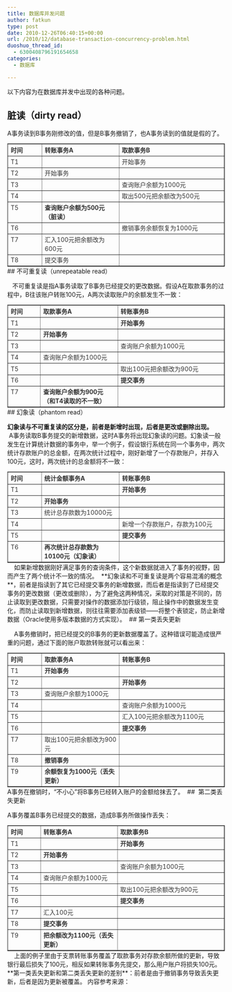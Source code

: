 ```yaml
---
title: 数据库并发问题
author: fatkun
type: post
date: 2010-12-26T06:40:15+00:00
url: /2010/12/database-transaction-concurrency-problem.html
duoshuo_thread_id:
  - 6300408796191654658
categories:
  - 数据库

---
```

以下内容为在数据库并发中出现的各种问题。
## 脏读（dirty read）&nbsp;

A事务读到B事务刚修改的值，但是B事务撤销了，也A事务读到的值就是假的了。
<table border="1" cellpadding="0" cellspacing="0" style="font-size: 12px; margin-top: 0px; margin-right: auto; margin-bottom: 0px; margin-left: auto; clear: both; ">  <tr style="font-size: 12px; ">    <th style="font-size: 12px; " width="79">      <div align="center" style="margin-top: 0px; margin-right: auto; margin-bottom: 0px; margin-left: auto; padding-top: 0px; padding-right: 0px; padding-bottom: 0px; padding-left: 0px; border-top-width: 0px; border-right-width: 0px; border-bottom-width: 0px; border-left-width: 0px; border-style: initial; border-color: initial; color: rgb(51, 51, 51); text-align: left; font-size: 14px; line-height: 21px; ">        时间      </div>    </th>
    <th style="font-size: 12px; " width="204">      <div align="center" style="margin-top: 0px; margin-right: auto; margin-bottom: 0px; margin-left: auto; padding-top: 0px; padding-right: 0px; padding-bottom: 0px; padding-left: 0px; border-top-width: 0px; border-right-width: 0px; border-bottom-width: 0px; border-left-width: 0px; border-style: initial; border-color: initial; color: rgb(51, 51, 51); text-align: left; font-size: 14px; line-height: 21px; ">        转账事务A      </div>    </th>
    <th style="font-size: 12px; " width="285">      <div align="center" style="margin-top: 0px; margin-right: auto; margin-bottom: 0px; margin-left: auto; padding-top: 0px; padding-right: 0px; padding-bottom: 0px; padding-left: 0px; border-top-width: 0px; border-right-width: 0px; border-bottom-width: 0px; border-left-width: 0px; border-style: initial; border-color: initial; color: rgb(51, 51, 51); text-align: left; font-size: 14px; line-height: 21px; ">        取款事务B      </div>    </th>  </tr>
  <tr style="font-size: 12px; ">    <td style="font-size: 12px; " valign="top" width="79">      <div style="margin-top: 0px; margin-right: auto; margin-bottom: 0px; margin-left: auto; padding-top: 0px; padding-right: 0px; padding-bottom: 0px; padding-left: 0px; border-top-width: 0px; border-right-width: 0px; border-bottom-width: 0px; border-left-width: 0px; border-style: initial; border-color: initial; color: rgb(51, 51, 51); text-align: left; font-size: 14px; line-height: 21px; ">        T1      </div>    </td>
    <td style="font-size: 12px; " valign="top" width="204">      <div style="margin-top: 0px; margin-right: auto; margin-bottom: 0px; margin-left: auto; padding-top: 0px; padding-right: 0px; padding-bottom: 0px; padding-left: 0px; border-top-width: 0px; border-right-width: 0px; border-bottom-width: 0px; border-left-width: 0px; border-style: initial; border-color: initial; color: rgb(51, 51, 51); text-align: left; font-size: 14px; line-height: 21px; ">        &nbsp;      </div>    </td>
    <td style="font-size: 12px; " valign="top" width="285">      <div style="margin-top: 0px; margin-right: auto; margin-bottom: 0px; margin-left: auto; padding-top: 0px; padding-right: 0px; padding-bottom: 0px; padding-left: 0px; border-top-width: 0px; border-right-width: 0px; border-bottom-width: 0px; border-left-width: 0px; border-style: initial; border-color: initial; color: rgb(51, 51, 51); text-align: left; font-size: 14px; line-height: 21px; ">        开始事务      </div>    </td>  </tr>
  <tr style="font-size: 12px; ">    <td style="font-size: 12px; " valign="top" width="79">      <div style="margin-top: 0px; margin-right: auto; margin-bottom: 0px; margin-left: auto; padding-top: 0px; padding-right: 0px; padding-bottom: 0px; padding-left: 0px; border-top-width: 0px; border-right-width: 0px; border-bottom-width: 0px; border-left-width: 0px; border-style: initial; border-color: initial; color: rgb(51, 51, 51); text-align: left; font-size: 14px; line-height: 21px; ">        T2      </div>    </td>
    <td style="font-size: 12px; " valign="top" width="204">      <div style="margin-top: 0px; margin-right: auto; margin-bottom: 0px; margin-left: auto; padding-top: 0px; padding-right: 0px; padding-bottom: 0px; padding-left: 0px; border-top-width: 0px; border-right-width: 0px; border-bottom-width: 0px; border-left-width: 0px; border-style: initial; border-color: initial; color: rgb(51, 51, 51); text-align: left; font-size: 14px; line-height: 21px; ">        开始事务      </div>    </td>
    <td style="font-size: 12px; " valign="top" width="285">      <div style="margin-top: 0px; margin-right: auto; margin-bottom: 0px; margin-left: auto; padding-top: 0px; padding-right: 0px; padding-bottom: 0px; padding-left: 0px; border-top-width: 0px; border-right-width: 0px; border-bottom-width: 0px; border-left-width: 0px; border-style: initial; border-color: initial; color: rgb(51, 51, 51); text-align: left; font-size: 14px; line-height: 21px; ">        &nbsp;      </div>    </td>  </tr>
  <tr style="font-size: 12px; ">    <td style="font-size: 12px; " valign="top" width="79">      <div style="margin-top: 0px; margin-right: auto; margin-bottom: 0px; margin-left: auto; padding-top: 0px; padding-right: 0px; padding-bottom: 0px; padding-left: 0px; border-top-width: 0px; border-right-width: 0px; border-bottom-width: 0px; border-left-width: 0px; border-style: initial; border-color: initial; color: rgb(51, 51, 51); text-align: left; font-size: 14px; line-height: 21px; ">        T3      </div>    </td>
    <td style="font-size: 12px; " valign="top" width="204">      <div style="margin-top: 0px; margin-right: auto; margin-bottom: 0px; margin-left: auto; padding-top: 0px; padding-right: 0px; padding-bottom: 0px; padding-left: 0px; border-top-width: 0px; border-right-width: 0px; border-bottom-width: 0px; border-left-width: 0px; border-style: initial; border-color: initial; color: rgb(51, 51, 51); text-align: left; font-size: 14px; line-height: 21px; ">        <span>&nbsp;&nbsp;&nbsp;&nbsp;&nbsp;</span>      </div>    </td>
    <td style="font-size: 12px; " valign="top" width="285">      <div style="margin-top: 0px; margin-right: auto; margin-bottom: 0px; margin-left: auto; padding-top: 0px; padding-right: 0px; padding-bottom: 0px; padding-left: 0px; border-top-width: 0px; border-right-width: 0px; border-bottom-width: 0px; border-left-width: 0px; border-style: initial; border-color: initial; color: rgb(51, 51, 51); text-align: left; font-size: 14px; line-height: 21px; ">        查询账户余额为1000元<span>&nbsp;&nbsp;&nbsp;&nbsp;</span>      </div>    </td>  </tr>
  <tr style="font-size: 12px; ">    <td style="font-size: 12px; " valign="top" width="79">      <div style="margin-top: 0px; margin-right: auto; margin-bottom: 0px; margin-left: auto; padding-top: 0px; padding-right: 0px; padding-bottom: 0px; padding-left: 0px; border-top-width: 0px; border-right-width: 0px; border-bottom-width: 0px; border-left-width: 0px; border-style: initial; border-color: initial; color: rgb(51, 51, 51); text-align: left; font-size: 14px; line-height: 21px; ">        T4      </div>    </td>
    <td style="font-size: 12px; " valign="top" width="204">      <div style="margin-top: 0px; margin-right: auto; margin-bottom: 0px; margin-left: auto; padding-top: 0px; padding-right: 0px; padding-bottom: 0px; padding-left: 0px; border-top-width: 0px; border-right-width: 0px; border-bottom-width: 0px; border-left-width: 0px; border-style: initial; border-color: initial; color: rgb(51, 51, 51); text-align: left; font-size: 14px; line-height: 21px; ">        <span>&nbsp;&nbsp;&nbsp;&nbsp;&nbsp;&nbsp;&nbsp;&nbsp;</span>      </div>    </td>
    <td style="font-size: 12px; " valign="top" width="285">      <div style="margin-top: 0px; margin-right: auto; margin-bottom: 0px; margin-left: auto; padding-top: 0px; padding-right: 0px; padding-bottom: 0px; padding-left: 0px; border-top-width: 0px; border-right-width: 0px; border-bottom-width: 0px; border-left-width: 0px; border-style: initial; border-color: initial; color: rgb(51, 51, 51); text-align: left; font-size: 14px; line-height: 21px; ">        取出500元把余额改为500元      </div>    </td>  </tr>
  <tr style="font-size: 12px; ">    <td style="font-size: 12px; " valign="top" width="79">      <div style="margin-top: 0px; margin-right: auto; margin-bottom: 0px; margin-left: auto; padding-top: 0px; padding-right: 0px; padding-bottom: 0px; padding-left: 0px; border-top-width: 0px; border-right-width: 0px; border-bottom-width: 0px; border-left-width: 0px; border-style: initial; border-color: initial; color: rgb(51, 51, 51); text-align: left; font-size: 14px; line-height: 21px; ">        T5      </div>    </td>
    <td style="font-size: 12px; " valign="top" width="204">      <div style="margin-top: 0px; margin-right: auto; margin-bottom: 0px; margin-left: auto; padding-top: 0px; padding-right: 0px; padding-bottom: 0px; padding-left: 0px; border-top-width: 0px; border-right-width: 0px; border-bottom-width: 0px; border-left-width: 0px; border-style: initial; border-color: initial; color: rgb(51, 51, 51); text-align: left; font-size: 14px; line-height: 21px; ">        <strong>查询账户余额为500</strong><strong>元（脏读）</strong>      </div>    </td>
    <td style="font-size: 12px; " valign="top" width="285">      <div style="margin-top: 0px; margin-right: auto; margin-bottom: 0px; margin-left: auto; padding-top: 0px; padding-right: 0px; padding-bottom: 0px; padding-left: 0px; border-top-width: 0px; border-right-width: 0px; border-bottom-width: 0px; border-left-width: 0px; border-style: initial; border-color: initial; color: rgb(51, 51, 51); text-align: left; font-size: 14px; line-height: 21px; ">        &nbsp;      </div>    </td>  </tr>
  <tr style="font-size: 12px; ">    <td style="font-size: 12px; " valign="top" width="79">      <div style="margin-top: 0px; margin-right: auto; margin-bottom: 0px; margin-left: auto; padding-top: 0px; padding-right: 0px; padding-bottom: 0px; padding-left: 0px; border-top-width: 0px; border-right-width: 0px; border-bottom-width: 0px; border-left-width: 0px; border-style: initial; border-color: initial; color: rgb(51, 51, 51); text-align: left; font-size: 14px; line-height: 21px; ">        T6      </div>    </td>
    <td style="font-size: 12px; " valign="top" width="204">      <div style="margin-top: 0px; margin-right: auto; margin-bottom: 0px; margin-left: auto; padding-top: 0px; padding-right: 0px; padding-bottom: 0px; padding-left: 0px; border-top-width: 0px; border-right-width: 0px; border-bottom-width: 0px; border-left-width: 0px; border-style: initial; border-color: initial; color: rgb(51, 51, 51); text-align: left; font-size: 14px; line-height: 21px; ">        &nbsp;      </div>    </td>
    <td style="font-size: 12px; " valign="top" width="285">      <div style="margin-top: 0px; margin-right: auto; margin-bottom: 0px; margin-left: auto; padding-top: 0px; padding-right: 0px; padding-bottom: 0px; padding-left: 0px; border-top-width: 0px; border-right-width: 0px; border-bottom-width: 0px; border-left-width: 0px; border-style: initial; border-color: initial; color: rgb(51, 51, 51); text-align: left; font-size: 14px; line-height: 21px; ">        撤销事务余额恢复为1000元      </div>    </td>  </tr>
  <tr style="font-size: 12px; ">    <td style="font-size: 12px; " valign="top" width="79">      <div style="margin-top: 0px; margin-right: auto; margin-bottom: 0px; margin-left: auto; padding-top: 0px; padding-right: 0px; padding-bottom: 0px; padding-left: 0px; border-top-width: 0px; border-right-width: 0px; border-bottom-width: 0px; border-left-width: 0px; border-style: initial; border-color: initial; color: rgb(51, 51, 51); text-align: left; font-size: 14px; line-height: 21px; ">        T7      </div>    </td>
    <td style="font-size: 12px; " valign="top" width="204">      <div style="margin-top: 0px; margin-right: auto; margin-bottom: 0px; margin-left: auto; padding-top: 0px; padding-right: 0px; padding-bottom: 0px; padding-left: 0px; border-top-width: 0px; border-right-width: 0px; border-bottom-width: 0px; border-left-width: 0px; border-style: initial; border-color: initial; color: rgb(51, 51, 51); text-align: left; font-size: 14px; line-height: 21px; ">        汇入100元把余额改为600元      </div>    </td>
    <td style="font-size: 12px; " valign="top" width="285">      <div style="margin-top: 0px; margin-right: auto; margin-bottom: 0px; margin-left: auto; padding-top: 0px; padding-right: 0px; padding-bottom: 0px; padding-left: 0px; border-top-width: 0px; border-right-width: 0px; border-bottom-width: 0px; border-left-width: 0px; border-style: initial; border-color: initial; color: rgb(51, 51, 51); text-align: left; font-size: 14px; line-height: 21px; ">        &nbsp;      </div>    </td>  </tr>
  <tr style="font-size: 12px; ">    <td style="font-size: 12px; " valign="top" width="79">      <div style="margin-top: 0px; margin-right: auto; margin-bottom: 0px; margin-left: auto; padding-top: 0px; padding-right: 0px; padding-bottom: 0px; padding-left: 0px; border-top-width: 0px; border-right-width: 0px; border-bottom-width: 0px; border-left-width: 0px; border-style: initial; border-color: initial; color: rgb(51, 51, 51); text-align: left; font-size: 14px; line-height: 21px; ">        T8      </div>    </td>
    <td style="font-size: 12px; " valign="top" width="204">      <div style="margin-top: 0px; margin-right: auto; margin-bottom: 0px; margin-left: auto; padding-top: 0px; padding-right: 0px; padding-bottom: 0px; padding-left: 0px; border-top-width: 0px; border-right-width: 0px; border-bottom-width: 0px; border-left-width: 0px; border-style: initial; border-color: initial; color: rgb(51, 51, 51); text-align: left; font-size: 14px; line-height: 21px; ">        提交事务      </div>    </td>
    <td style="font-size: 12px; " valign="top" width="285">      <div style="margin-top: 0px; margin-right: auto; margin-bottom: 0px; margin-left: auto; padding-top: 0px; padding-right: 0px; padding-bottom: 0px; padding-left: 0px; border-top-width: 0px; border-right-width: 0px; border-bottom-width: 0px; border-left-width: 0px; border-style: initial; border-color: initial; color: rgb(51, 51, 51); text-align: left; font-size: 14px; line-height: 21px; ">        &nbsp;      </div>    </td>  </tr></table>
## 不可重复读（unrepeatable read）&nbsp;

&nbsp;&nbsp; 不可重复读是指A事务读取了B事务已经提交的更改数据。假设A在取款事务的过程中，B往该账户转账100元，A两次读取账户的余额发生不一致：
<table border="1" cellpadding="0" cellspacing="0" style="font-size: 12px; margin-top: 0px; margin-right: auto; margin-bottom: 0px; margin-left: auto; clear: both; ">  <tr style="font-size: 12px; ">    <th style="font-size: 12px; " width="79">      <div align="center" style="margin-top: 0px; margin-right: auto; margin-bottom: 0px; margin-left: auto; padding-top: 0px; padding-right: 0px; padding-bottom: 0px; padding-left: 0px; border-top-width: 0px; border-right-width: 0px; border-bottom-width: 0px; border-left-width: 0px; border-style: initial; border-color: initial; color: rgb(51, 51, 51); text-align: left; font-size: 14px; line-height: 21px; ">        时间      </div>    </th>
    <th style="font-size: 12px; " width="204">      <div align="center" style="margin-top: 0px; margin-right: auto; margin-bottom: 0px; margin-left: auto; padding-top: 0px; padding-right: 0px; padding-bottom: 0px; padding-left: 0px; border-top-width: 0px; border-right-width: 0px; border-bottom-width: 0px; border-left-width: 0px; border-style: initial; border-color: initial; color: rgb(51, 51, 51); text-align: left; font-size: 14px; line-height: 21px; ">        取款事务A      </div>    </th>
    <th style="font-size: 12px; " width="285">      <div align="center" style="margin-top: 0px; margin-right: auto; margin-bottom: 0px; margin-left: auto; padding-top: 0px; padding-right: 0px; padding-bottom: 0px; padding-left: 0px; border-top-width: 0px; border-right-width: 0px; border-bottom-width: 0px; border-left-width: 0px; border-style: initial; border-color: initial; color: rgb(51, 51, 51); text-align: left; font-size: 14px; line-height: 21px; ">        转账事务B      </div>    </th>  </tr>
  <tr style="font-size: 12px; ">    <td style="font-size: 12px; " valign="top" width="79">      <div style="margin-top: 0px; margin-right: auto; margin-bottom: 0px; margin-left: auto; padding-top: 0px; padding-right: 0px; padding-bottom: 0px; padding-left: 0px; border-top-width: 0px; border-right-width: 0px; border-bottom-width: 0px; border-left-width: 0px; border-style: initial; border-color: initial; color: rgb(51, 51, 51); text-align: left; font-size: 14px; line-height: 21px; ">        T1      </div>    </td>
    <td style="font-size: 12px; " valign="top" width="204">      <div style="margin-top: 0px; margin-right: auto; margin-bottom: 0px; margin-left: auto; padding-top: 0px; padding-right: 0px; padding-bottom: 0px; padding-left: 0px; border-top-width: 0px; border-right-width: 0px; border-bottom-width: 0px; border-left-width: 0px; border-style: initial; border-color: initial; color: rgb(51, 51, 51); text-align: left; font-size: 14px; line-height: 21px; ">        &nbsp;      </div>    </td>
    <td style="font-size: 12px; " valign="top" width="285">      <div style="margin-top: 0px; margin-right: auto; margin-bottom: 0px; margin-left: auto; padding-top: 0px; padding-right: 0px; padding-bottom: 0px; padding-left: 0px; border-top-width: 0px; border-right-width: 0px; border-bottom-width: 0px; border-left-width: 0px; border-style: initial; border-color: initial; color: rgb(51, 51, 51); text-align: left; font-size: 14px; line-height: 21px; ">        <strong>开始事务</strong>      </div>    </td>  </tr>
  <tr style="font-size: 12px; ">    <td style="font-size: 12px; " valign="top" width="79">      <div style="margin-top: 0px; margin-right: auto; margin-bottom: 0px; margin-left: auto; padding-top: 0px; padding-right: 0px; padding-bottom: 0px; padding-left: 0px; border-top-width: 0px; border-right-width: 0px; border-bottom-width: 0px; border-left-width: 0px; border-style: initial; border-color: initial; color: rgb(51, 51, 51); text-align: left; font-size: 14px; line-height: 21px; ">        T2      </div>    </td>
    <td style="font-size: 12px; " valign="top" width="204">      <div style="margin-top: 0px; margin-right: auto; margin-bottom: 0px; margin-left: auto; padding-top: 0px; padding-right: 0px; padding-bottom: 0px; padding-left: 0px; border-top-width: 0px; border-right-width: 0px; border-bottom-width: 0px; border-left-width: 0px; border-style: initial; border-color: initial; color: rgb(51, 51, 51); text-align: left; font-size: 14px; line-height: 21px; ">        <strong>开始事务</strong>      </div>    </td>
    <td style="font-size: 12px; " valign="top" width="285">      <div style="margin-top: 0px; margin-right: auto; margin-bottom: 0px; margin-left: auto; padding-top: 0px; padding-right: 0px; padding-bottom: 0px; padding-left: 0px; border-top-width: 0px; border-right-width: 0px; border-bottom-width: 0px; border-left-width: 0px; border-style: initial; border-color: initial; color: rgb(51, 51, 51); text-align: left; font-size: 14px; line-height: 21px; ">        <span>&nbsp;&nbsp;&nbsp;&nbsp;&nbsp;&nbsp;&nbsp;&nbsp;&nbsp;&nbsp;&nbsp;&nbsp;&nbsp;&nbsp;&nbsp;&nbsp;&nbsp;&nbsp;&nbsp;&nbsp;&nbsp;&nbsp;&nbsp;&nbsp;&nbsp;&nbsp;</span>      </div>    </td>  </tr>
  <tr style="font-size: 12px; ">    <td style="font-size: 12px; " valign="top" width="79">      <div style="margin-top: 0px; margin-right: auto; margin-bottom: 0px; margin-left: auto; padding-top: 0px; padding-right: 0px; padding-bottom: 0px; padding-left: 0px; border-top-width: 0px; border-right-width: 0px; border-bottom-width: 0px; border-left-width: 0px; border-style: initial; border-color: initial; color: rgb(51, 51, 51); text-align: left; font-size: 14px; line-height: 21px; ">        T3      </div>    </td>
    <td style="font-size: 12px; " valign="top" width="204">      <div style="margin-top: 0px; margin-right: auto; margin-bottom: 0px; margin-left: auto; padding-top: 0px; padding-right: 0px; padding-bottom: 0px; padding-left: 0px; border-top-width: 0px; border-right-width: 0px; border-bottom-width: 0px; border-left-width: 0px; border-style: initial; border-color: initial; color: rgb(51, 51, 51); text-align: left; font-size: 14px; line-height: 21px; ">        <span>&nbsp;&nbsp;&nbsp;&nbsp;&nbsp;&nbsp;&nbsp;&nbsp;&nbsp;&nbsp;&nbsp;&nbsp;&nbsp;&nbsp;&nbsp;&nbsp;&nbsp; &nbsp;&nbsp;&nbsp;&nbsp;&nbsp;&nbsp;&nbsp;&nbsp;&nbsp;&nbsp;&nbsp;&nbsp;</span>      </div>    </td>
    <td style="font-size: 12px; " valign="top" width="285">      <div style="margin-top: 0px; margin-right: auto; margin-bottom: 0px; margin-left: auto; padding-top: 0px; padding-right: 0px; padding-bottom: 0px; padding-left: 0px; border-top-width: 0px; border-right-width: 0px; border-bottom-width: 0px; border-left-width: 0px; border-style: initial; border-color: initial; color: rgb(51, 51, 51); text-align: left; font-size: 14px; line-height: 21px; ">        查询账户余额为1000元<span>&nbsp;&nbsp;&nbsp;&nbsp;&nbsp;</span>      </div>    </td>  </tr>
  <tr style="font-size: 12px; ">    <td style="font-size: 12px; " valign="top" width="79">      <div style="margin-top: 0px; margin-right: auto; margin-bottom: 0px; margin-left: auto; padding-top: 0px; padding-right: 0px; padding-bottom: 0px; padding-left: 0px; border-top-width: 0px; border-right-width: 0px; border-bottom-width: 0px; border-left-width: 0px; border-style: initial; border-color: initial; color: rgb(51, 51, 51); text-align: left; font-size: 14px; line-height: 21px; ">        T4      </div>    </td>
    <td style="font-size: 12px; " valign="top" width="204">      <div style="margin-top: 0px; margin-right: auto; margin-bottom: 0px; margin-left: auto; padding-top: 0px; padding-right: 0px; padding-bottom: 0px; padding-left: 0px; border-top-width: 0px; border-right-width: 0px; border-bottom-width: 0px; border-left-width: 0px; border-style: initial; border-color: initial; color: rgb(51, 51, 51); text-align: left; font-size: 14px; line-height: 21px; ">        查询账户余额为1000元      </div>    </td>
    <td style="font-size: 12px; " valign="top" width="285">      <div style="margin-top: 0px; margin-right: auto; margin-bottom: 0px; margin-left: auto; padding-top: 0px; padding-right: 0px; padding-bottom: 0px; padding-left: 0px; border-top-width: 0px; border-right-width: 0px; border-bottom-width: 0px; border-left-width: 0px; border-style: initial; border-color: initial; color: rgb(51, 51, 51); text-align: left; font-size: 14px; line-height: 21px; ">        <span>&nbsp;&nbsp;&nbsp;&nbsp;&nbsp;&nbsp;&nbsp;&nbsp;&nbsp;&nbsp;&nbsp;&nbsp;&nbsp;&nbsp;&nbsp;&nbsp;&nbsp;&nbsp;&nbsp;&nbsp;&nbsp;&nbsp;&nbsp;&nbsp;&nbsp;&nbsp;</span>      </div>    </td>  </tr>
  <tr style="font-size: 12px; ">    <td style="font-size: 12px; " valign="top" width="79">      <div style="margin-top: 0px; margin-right: auto; margin-bottom: 0px; margin-left: auto; padding-top: 0px; padding-right: 0px; padding-bottom: 0px; padding-left: 0px; border-top-width: 0px; border-right-width: 0px; border-bottom-width: 0px; border-left-width: 0px; border-style: initial; border-color: initial; color: rgb(51, 51, 51); text-align: left; font-size: 14px; line-height: 21px; ">        T5      </div>    </td>
    <td style="font-size: 12px; " valign="top" width="204">      <div style="margin-top: 0px; margin-right: auto; margin-bottom: 0px; margin-left: auto; padding-top: 0px; padding-right: 0px; padding-bottom: 0px; padding-left: 0px; border-top-width: 0px; border-right-width: 0px; border-bottom-width: 0px; border-left-width: 0px; border-style: initial; border-color: initial; color: rgb(51, 51, 51); text-align: left; font-size: 14px; line-height: 21px; ">        <span>&nbsp;&nbsp;&nbsp;&nbsp;&nbsp;&nbsp;&nbsp;&nbsp;&nbsp;&nbsp;&nbsp;&nbsp;&nbsp;&nbsp;&nbsp;&nbsp;&nbsp;&nbsp;</span>      </div>    </td>
    <td style="font-size: 12px; " valign="top" width="285">      <div style="margin-top: 0px; margin-right: auto; margin-bottom: 0px; margin-left: auto; padding-top: 0px; padding-right: 0px; padding-bottom: 0px; padding-left: 0px; border-top-width: 0px; border-right-width: 0px; border-bottom-width: 0px; border-left-width: 0px; border-style: initial; border-color: initial; color: rgb(51, 51, 51); text-align: left; font-size: 14px; line-height: 21px; ">        取出100元把余额改为900元      </div>    </td>  </tr>
  <tr style="font-size: 12px; ">    <td style="font-size: 12px; " valign="top" width="79">      <div style="margin-top: 0px; margin-right: auto; margin-bottom: 0px; margin-left: auto; padding-top: 0px; padding-right: 0px; padding-bottom: 0px; padding-left: 0px; border-top-width: 0px; border-right-width: 0px; border-bottom-width: 0px; border-left-width: 0px; border-style: initial; border-color: initial; color: rgb(51, 51, 51); text-align: left; font-size: 14px; line-height: 21px; ">        T6      </div>    </td>
    <td style="font-size: 12px; " valign="top" width="204">      <div style="margin-top: 0px; margin-right: auto; margin-bottom: 0px; margin-left: auto; padding-top: 0px; padding-right: 0px; padding-bottom: 0px; padding-left: 0px; border-top-width: 0px; border-right-width: 0px; border-bottom-width: 0px; border-left-width: 0px; border-style: initial; border-color: initial; color: rgb(51, 51, 51); text-align: left; font-size: 14px; line-height: 21px; ">        &nbsp;      </div>    </td>
    <td style="font-size: 12px; " valign="top" width="285">      <div style="margin-top: 0px; margin-right: auto; margin-bottom: 0px; margin-left: auto; padding-top: 0px; padding-right: 0px; padding-bottom: 0px; padding-left: 0px; border-top-width: 0px; border-right-width: 0px; border-bottom-width: 0px; border-left-width: 0px; border-style: initial; border-color: initial; color: rgb(51, 51, 51); text-align: left; font-size: 14px; line-height: 21px; ">        <strong>提交事务<span>&nbsp;&nbsp;&nbsp;&nbsp;&nbsp;&nbsp;&nbsp;&nbsp;&nbsp;&nbsp;&nbsp;&nbsp;&nbsp;&nbsp;&nbsp;&nbsp;&nbsp;&nbsp;</span></strong>      </div>    </td>  </tr>
  <tr style="font-size: 12px; ">    <td style="font-size: 12px; " valign="top" width="79">      <div style="margin-top: 0px; margin-right: auto; margin-bottom: 0px; margin-left: auto; padding-top: 0px; padding-right: 0px; padding-bottom: 0px; padding-left: 0px; border-top-width: 0px; border-right-width: 0px; border-bottom-width: 0px; border-left-width: 0px; border-style: initial; border-color: initial; color: rgb(51, 51, 51); text-align: left; font-size: 14px; line-height: 21px; ">        T7      </div>    </td>
    <td style="font-size: 12px; " valign="top" width="204">      <div style="margin-top: 0px; margin-right: auto; margin-bottom: 0px; margin-left: auto; padding-top: 0px; padding-right: 0px; padding-bottom: 0px; padding-left: 0px; border-top-width: 0px; border-right-width: 0px; border-bottom-width: 0px; border-left-width: 0px; border-style: initial; border-color: initial; color: rgb(51, 51, 51); text-align: left; font-size: 14px; line-height: 21px; ">        <strong>查询账户余额为900</strong><strong>元（和T4</strong><strong>读取的不一致）</strong>      </div>    </td>
    <td style="font-size: 12px; " valign="top" width="285">      <div style="margin-top: 0px; margin-right: auto; margin-bottom: 0px; margin-left: auto; padding-top: 0px; padding-right: 0px; padding-bottom: 0px; padding-left: 0px; border-top-width: 0px; border-right-width: 0px; border-bottom-width: 0px; border-left-width: 0px; border-style: initial; border-color: initial; color: rgb(51, 51, 51); text-align: left; font-size: 14px; line-height: 21px; ">        &nbsp;      </div>    </td>  </tr></table>
## 幻象读（phantom read）&nbsp;

**幻象读与不可重复读的区分是，前者是新增时出现，后者是更改或删除出现。**
&nbsp;&nbsp; &nbsp;A事务读取B事务提交的新增数据，这时A事务将出现幻象读的问题。幻象读一般发生在计算统计数据的事务中，举一个例子，假设银行系统在同一个事务中，两次统计存款账户的总金额，在两次统计过程中，刚好新增了一个存款账户，并存入100元，这时，两次统计的总金额将不一致：&nbsp;&nbsp;
<table border="1" cellpadding="0" cellspacing="0" style="font-size: 12px; margin-top: 0px; margin-right: auto; margin-bottom: 0px; margin-left: auto; clear: both; ">  <tr style="font-size: 12px; ">    <th style="font-size: 12px; " width="79">      <div align="center" style="margin-top: 0px; margin-right: auto; margin-bottom: 0px; margin-left: auto; padding-top: 0px; padding-right: 0px; padding-bottom: 0px; padding-left: 0px; border-top-width: 0px; border-right-width: 0px; border-bottom-width: 0px; border-left-width: 0px; border-style: initial; border-color: initial; color: rgb(51, 51, 51); text-align: left; font-size: 14px; line-height: 21px; ">        时间      </div>    </th>
    <th style="font-size: 12px; " width="204">      <div align="center" style="margin-top: 0px; margin-right: auto; margin-bottom: 0px; margin-left: auto; padding-top: 0px; padding-right: 0px; padding-bottom: 0px; padding-left: 0px; border-top-width: 0px; border-right-width: 0px; border-bottom-width: 0px; border-left-width: 0px; border-style: initial; border-color: initial; color: rgb(51, 51, 51); text-align: left; font-size: 14px; line-height: 21px; ">        统计金额事务A      </div>    </th>
    <th style="font-size: 12px; " width="285">      <div align="center" style="margin-top: 0px; margin-right: auto; margin-bottom: 0px; margin-left: auto; padding-top: 0px; padding-right: 0px; padding-bottom: 0px; padding-left: 0px; border-top-width: 0px; border-right-width: 0px; border-bottom-width: 0px; border-left-width: 0px; border-style: initial; border-color: initial; color: rgb(51, 51, 51); text-align: left; font-size: 14px; line-height: 21px; ">        转账事务B      </div>    </th>  </tr>
  <tr style="font-size: 12px; ">    <td style="font-size: 12px; " valign="top" width="79">      <div style="margin-top: 0px; margin-right: auto; margin-bottom: 0px; margin-left: auto; padding-top: 0px; padding-right: 0px; padding-bottom: 0px; padding-left: 0px; border-top-width: 0px; border-right-width: 0px; border-bottom-width: 0px; border-left-width: 0px; border-style: initial; border-color: initial; color: rgb(51, 51, 51); text-align: left; font-size: 14px; line-height: 21px; ">        T1      </div>    </td>
    <td style="font-size: 12px; " valign="top" width="204">      <div style="margin-top: 0px; margin-right: auto; margin-bottom: 0px; margin-left: auto; padding-top: 0px; padding-right: 0px; padding-bottom: 0px; padding-left: 0px; border-top-width: 0px; border-right-width: 0px; border-bottom-width: 0px; border-left-width: 0px; border-style: initial; border-color: initial; color: rgb(51, 51, 51); text-align: left; font-size: 14px; line-height: 21px; ">        &nbsp;      </div>    </td>
    <td style="font-size: 12px; " valign="top" width="285">      <div style="margin-top: 0px; margin-right: auto; margin-bottom: 0px; margin-left: auto; padding-top: 0px; padding-right: 0px; padding-bottom: 0px; padding-left: 0px; border-top-width: 0px; border-right-width: 0px; border-bottom-width: 0px; border-left-width: 0px; border-style: initial; border-color: initial; color: rgb(51, 51, 51); text-align: left; font-size: 14px; line-height: 21px; ">        <strong>开始事务</strong>      </div>    </td>  </tr>
  <tr style="font-size: 12px; ">    <td style="font-size: 12px; " valign="top" width="79">      <div style="margin-top: 0px; margin-right: auto; margin-bottom: 0px; margin-left: auto; padding-top: 0px; padding-right: 0px; padding-bottom: 0px; padding-left: 0px; border-top-width: 0px; border-right-width: 0px; border-bottom-width: 0px; border-left-width: 0px; border-style: initial; border-color: initial; color: rgb(51, 51, 51); text-align: left; font-size: 14px; line-height: 21px; ">        T2      </div>    </td>
    <td style="font-size: 12px; " valign="top" width="204">      <div style="margin-top: 0px; margin-right: auto; margin-bottom: 0px; margin-left: auto; padding-top: 0px; padding-right: 0px; padding-bottom: 0px; padding-left: 0px; border-top-width: 0px; border-right-width: 0px; border-bottom-width: 0px; border-left-width: 0px; border-style: initial; border-color: initial; color: rgb(51, 51, 51); text-align: left; font-size: 14px; line-height: 21px; ">        <strong>开始事务</strong>      </div>    </td>
    <td style="font-size: 12px; " valign="top" width="285">      <div style="margin-top: 0px; margin-right: auto; margin-bottom: 0px; margin-left: auto; padding-top: 0px; padding-right: 0px; padding-bottom: 0px; padding-left: 0px; border-top-width: 0px; border-right-width: 0px; border-bottom-width: 0px; border-left-width: 0px; border-style: initial; border-color: initial; color: rgb(51, 51, 51); text-align: left; font-size: 14px; line-height: 21px; ">        <span>&nbsp;&nbsp;&nbsp;&nbsp;&nbsp;&nbsp;&nbsp;&nbsp;&nbsp;&nbsp;&nbsp;&nbsp;&nbsp;</span>      </div>    </td>  </tr>
  <tr style="font-size: 12px; ">    <td style="font-size: 12px; " valign="top" width="79">      <div style="margin-top: 0px; margin-right: auto; margin-bottom: 0px; margin-left: auto; padding-top: 0px; padding-right: 0px; padding-bottom: 0px; padding-left: 0px; border-top-width: 0px; border-right-width: 0px; border-bottom-width: 0px; border-left-width: 0px; border-style: initial; border-color: initial; color: rgb(51, 51, 51); text-align: left; font-size: 14px; line-height: 21px; ">        T3      </div>    </td>
    <td style="font-size: 12px; " valign="top" width="204">      <div style="margin-top: 0px; margin-right: auto; margin-bottom: 0px; margin-left: auto; padding-top: 0px; padding-right: 0px; padding-bottom: 0px; padding-left: 0px; border-top-width: 0px; border-right-width: 0px; border-bottom-width: 0px; border-left-width: 0px; border-style: initial; border-color: initial; color: rgb(51, 51, 51); text-align: left; font-size: 14px; line-height: 21px; ">        统计总存款数为10000元      </div>    </td>
    <td style="font-size: 12px; " valign="top" width="285">      <div style="margin-top: 0px; margin-right: auto; margin-bottom: 0px; margin-left: auto; padding-top: 0px; padding-right: 0px; padding-bottom: 0px; padding-left: 0px; border-top-width: 0px; border-right-width: 0px; border-bottom-width: 0px; border-left-width: 0px; border-style: initial; border-color: initial; color: rgb(51, 51, 51); text-align: left; font-size: 14px; line-height: 21px; ">        <span>&nbsp;&nbsp;&nbsp;&nbsp;&nbsp;&nbsp;&nbsp;&nbsp;&nbsp;&nbsp;&nbsp;&nbsp;&nbsp;</span>      </div>    </td>  </tr>
  <tr style="font-size: 12px; ">    <td style="font-size: 12px; " valign="top" width="79">      <div style="margin-top: 0px; margin-right: auto; margin-bottom: 0px; margin-left: auto; padding-top: 0px; padding-right: 0px; padding-bottom: 0px; padding-left: 0px; border-top-width: 0px; border-right-width: 0px; border-bottom-width: 0px; border-left-width: 0px; border-style: initial; border-color: initial; color: rgb(51, 51, 51); text-align: left; font-size: 14px; line-height: 21px; ">        T4      </div>    </td>
    <td style="font-size: 12px; " valign="top" width="204">      <div style="margin-top: 0px; margin-right: auto; margin-bottom: 0px; margin-left: auto; padding-top: 0px; padding-right: 0px; padding-bottom: 0px; padding-left: 0px; border-top-width: 0px; border-right-width: 0px; border-bottom-width: 0px; border-left-width: 0px; border-style: initial; border-color: initial; color: rgb(51, 51, 51); text-align: left; font-size: 14px; line-height: 21px; ">        &nbsp;      </div>    </td>
    <td style="font-size: 12px; " valign="top" width="285">      <div style="margin-top: 0px; margin-right: auto; margin-bottom: 0px; margin-left: auto; padding-top: 0px; padding-right: 0px; padding-bottom: 0px; padding-left: 0px; border-top-width: 0px; border-right-width: 0px; border-bottom-width: 0px; border-left-width: 0px; border-style: initial; border-color: initial; color: rgb(51, 51, 51); text-align: left; font-size: 14px; line-height: 21px; ">        新增一个存款账户，存款为100元      </div>    </td>  </tr>
  <tr style="font-size: 12px; ">    <td style="font-size: 12px; " valign="top" width="79">      <div style="margin-top: 0px; margin-right: auto; margin-bottom: 0px; margin-left: auto; padding-top: 0px; padding-right: 0px; padding-bottom: 0px; padding-left: 0px; border-top-width: 0px; border-right-width: 0px; border-bottom-width: 0px; border-left-width: 0px; border-style: initial; border-color: initial; color: rgb(51, 51, 51); text-align: left; font-size: 14px; line-height: 21px; ">        T5      </div>    </td>
    <td style="font-size: 12px; " valign="top" width="204">      <div style="margin-top: 0px; margin-right: auto; margin-bottom: 0px; margin-left: auto; padding-top: 0px; padding-right: 0px; padding-bottom: 0px; padding-left: 0px; border-top-width: 0px; border-right-width: 0px; border-bottom-width: 0px; border-left-width: 0px; border-style: initial; border-color: initial; color: rgb(51, 51, 51); text-align: left; font-size: 14px; line-height: 21px; ">        &nbsp;      </div>    </td>
    <td style="font-size: 12px; " valign="top" width="285">      <div style="margin-top: 0px; margin-right: auto; margin-bottom: 0px; margin-left: auto; padding-top: 0px; padding-right: 0px; padding-bottom: 0px; padding-left: 0px; border-top-width: 0px; border-right-width: 0px; border-bottom-width: 0px; border-left-width: 0px; border-style: initial; border-color: initial; color: rgb(51, 51, 51); text-align: left; font-size: 14px; line-height: 21px; ">        <strong>提交事务<span>&nbsp;&nbsp;&nbsp;&nbsp;&nbsp;</span></strong>      </div>    </td>  </tr>
  <tr style="font-size: 12px; ">    <td style="font-size: 12px; " valign="top" width="79">      <div style="margin-top: 0px; margin-right: auto; margin-bottom: 0px; margin-left: auto; padding-top: 0px; padding-right: 0px; padding-bottom: 0px; padding-left: 0px; border-top-width: 0px; border-right-width: 0px; border-bottom-width: 0px; border-left-width: 0px; border-style: initial; border-color: initial; color: rgb(51, 51, 51); text-align: left; font-size: 14px; line-height: 21px; ">        T6      </div>    </td>
    <td style="font-size: 12px; " valign="top" width="204">      <div style="margin-top: 0px; margin-right: auto; margin-bottom: 0px; margin-left: auto; padding-top: 0px; padding-right: 0px; padding-bottom: 0px; padding-left: 0px; border-top-width: 0px; border-right-width: 0px; border-bottom-width: 0px; border-left-width: 0px; border-style: initial; border-color: initial; color: rgb(51, 51, 51); text-align: left; font-size: 14px; line-height: 21px; ">        <strong>再次统计总存款数为10100</strong><strong>元（幻象读）</strong>      </div>    </td>
    <td style="font-size: 12px; " valign="top" width="285">      <div style="margin-top: 0px; margin-right: auto; margin-bottom: 0px; margin-left: auto; padding-top: 0px; padding-right: 0px; padding-bottom: 0px; padding-left: 0px; border-top-width: 0px; border-right-width: 0px; border-bottom-width: 0px; border-left-width: 0px; border-style: initial; border-color: initial; color: rgb(51, 51, 51); text-align: left; font-size: 14px; line-height: 21px; ">        &nbsp;      </div>    </td>  </tr></table>
&nbsp;&nbsp;&nbsp; 如果新增数据刚好满足事务的查询条件，这个新数据就进入了事务的视野，因而产生了两个统计不一致的情况。&nbsp;
**幻象读和不可重复读是两个容易混淆的概念**，前者是指读到了其它已经提交事务的新增数据，而后者是指读到了已经提交事务的更改数据（更改或删除），为了避免这两种情况，采取的对策是不同的，防止读取到更改数据，只需要对操作的数据添加行级锁，阻止操作中的数据发生变化，而防止读取到新增数据，则往往需要添加表级锁&mdash;&mdash;将整个表锁定，防止新增数据（Oracle使用多版本数据的方式实现）。&nbsp;
## 第一类丢失更新&nbsp;

&nbsp;&nbsp;&nbsp; A事务撤销时，把已经提交的B事务的更新数据覆盖了。这种错误可能造成很严重的问题，通过下面的账户取款转账就可以看出来：&nbsp;
<table border="1" cellpadding="0" cellspacing="0" style="font-size: 12px; margin-top: 0px; margin-right: auto; margin-bottom: 0px; margin-left: auto; clear: both; ">  <tr style="font-size: 12px; ">    <th style="font-size: 12px; " width="79">      <div align="center" style="margin-top: 0px; margin-right: auto; margin-bottom: 0px; margin-left: auto; padding-top: 0px; padding-right: 0px; padding-bottom: 0px; padding-left: 0px; border-top-width: 0px; border-right-width: 0px; border-bottom-width: 0px; border-left-width: 0px; border-style: initial; border-color: initial; color: rgb(51, 51, 51); text-align: left; font-size: 14px; line-height: 21px; ">        时间      </div>    </th>
    <th style="font-size: 12px; " width="204">      <div align="center" style="margin-top: 0px; margin-right: auto; margin-bottom: 0px; margin-left: auto; padding-top: 0px; padding-right: 0px; padding-bottom: 0px; padding-left: 0px; border-top-width: 0px; border-right-width: 0px; border-bottom-width: 0px; border-left-width: 0px; border-style: initial; border-color: initial; color: rgb(51, 51, 51); text-align: left; font-size: 14px; line-height: 21px; ">        取款事务A      </div>    </th>
    <th style="font-size: 12px; " width="285">      <div align="center" style="margin-top: 0px; margin-right: auto; margin-bottom: 0px; margin-left: auto; padding-top: 0px; padding-right: 0px; padding-bottom: 0px; padding-left: 0px; border-top-width: 0px; border-right-width: 0px; border-bottom-width: 0px; border-left-width: 0px; border-style: initial; border-color: initial; color: rgb(51, 51, 51); text-align: left; font-size: 14px; line-height: 21px; ">        转账事务B      </div>    </th>  </tr>
  <tr style="font-size: 12px; ">    <td style="font-size: 12px; " valign="top" width="79">      <div style="margin-top: 0px; margin-right: auto; margin-bottom: 0px; margin-left: auto; padding-top: 0px; padding-right: 0px; padding-bottom: 0px; padding-left: 0px; border-top-width: 0px; border-right-width: 0px; border-bottom-width: 0px; border-left-width: 0px; border-style: initial; border-color: initial; color: rgb(51, 51, 51); text-align: left; font-size: 14px; line-height: 21px; ">        T1      </div>    </td>
    <td style="font-size: 12px; " valign="top" width="204">      <div style="margin-top: 0px; margin-right: auto; margin-bottom: 0px; margin-left: auto; padding-top: 0px; padding-right: 0px; padding-bottom: 0px; padding-left: 0px; border-top-width: 0px; border-right-width: 0px; border-bottom-width: 0px; border-left-width: 0px; border-style: initial; border-color: initial; color: rgb(51, 51, 51); text-align: left; font-size: 14px; line-height: 21px; ">        <strong>开始事务</strong>      </div>    </td>
    <td style="font-size: 12px; " valign="top" width="285">      <div style="margin-top: 0px; margin-right: auto; margin-bottom: 0px; margin-left: auto; padding-top: 0px; padding-right: 0px; padding-bottom: 0px; padding-left: 0px; border-top-width: 0px; border-right-width: 0px; border-bottom-width: 0px; border-left-width: 0px; border-style: initial; border-color: initial; color: rgb(51, 51, 51); text-align: left; font-size: 14px; line-height: 21px; ">        <strong>&nbsp;</strong>      </div>    </td>  </tr>
  <tr style="font-size: 12px; ">    <td style="font-size: 12px; " valign="top" width="79">      <div style="margin-top: 0px; margin-right: auto; margin-bottom: 0px; margin-left: auto; padding-top: 0px; padding-right: 0px; padding-bottom: 0px; padding-left: 0px; border-top-width: 0px; border-right-width: 0px; border-bottom-width: 0px; border-left-width: 0px; border-style: initial; border-color: initial; color: rgb(51, 51, 51); text-align: left; font-size: 14px; line-height: 21px; ">        T2      </div>    </td>
    <td style="font-size: 12px; " valign="top" width="204">      <div style="margin-top: 0px; margin-right: auto; margin-bottom: 0px; margin-left: auto; padding-top: 0px; padding-right: 0px; padding-bottom: 0px; padding-left: 0px; border-top-width: 0px; border-right-width: 0px; border-bottom-width: 0px; border-left-width: 0px; border-style: initial; border-color: initial; color: rgb(51, 51, 51); text-align: left; font-size: 14px; line-height: 21px; ">        &nbsp;      </div>    </td>
    <td style="font-size: 12px; " valign="top" width="285">      <div style="margin-top: 0px; margin-right: auto; margin-bottom: 0px; margin-left: auto; padding-top: 0px; padding-right: 0px; padding-bottom: 0px; padding-left: 0px; border-top-width: 0px; border-right-width: 0px; border-bottom-width: 0px; border-left-width: 0px; border-style: initial; border-color: initial; color: rgb(51, 51, 51); text-align: left; font-size: 14px; line-height: 21px; ">        <strong>开始事务</strong>      </div>    </td>  </tr>
  <tr style="font-size: 12px; ">    <td style="font-size: 12px; " valign="top" width="79">      <div style="margin-top: 0px; margin-right: auto; margin-bottom: 0px; margin-left: auto; padding-top: 0px; padding-right: 0px; padding-bottom: 0px; padding-left: 0px; border-top-width: 0px; border-right-width: 0px; border-bottom-width: 0px; border-left-width: 0px; border-style: initial; border-color: initial; color: rgb(51, 51, 51); text-align: left; font-size: 14px; line-height: 21px; ">        T3      </div>    </td>
    <td style="font-size: 12px; " valign="top" width="204">      <div style="margin-top: 0px; margin-right: auto; margin-bottom: 0px; margin-left: auto; padding-top: 0px; padding-right: 0px; padding-bottom: 0px; padding-left: 0px; border-top-width: 0px; border-right-width: 0px; border-bottom-width: 0px; border-left-width: 0px; border-style: initial; border-color: initial; color: rgb(51, 51, 51); text-align: left; font-size: 14px; line-height: 21px; ">        查询账户余额为1000元<span>&nbsp;&nbsp;&nbsp;&nbsp;</span>      </div>    </td>
    <td style="font-size: 12px; " valign="top" width="285">      <div style="margin-top: 0px; margin-right: auto; margin-bottom: 0px; margin-left: auto; padding-top: 0px; padding-right: 0px; padding-bottom: 0px; padding-left: 0px; border-top-width: 0px; border-right-width: 0px; border-bottom-width: 0px; border-left-width: 0px; border-style: initial; border-color: initial; color: rgb(51, 51, 51); text-align: left; font-size: 14px; line-height: 21px; ">        &nbsp;      </div>    </td>  </tr>
  <tr style="font-size: 12px; ">    <td style="font-size: 12px; " valign="top" width="79">      <div style="margin-top: 0px; margin-right: auto; margin-bottom: 0px; margin-left: auto; padding-top: 0px; padding-right: 0px; padding-bottom: 0px; padding-left: 0px; border-top-width: 0px; border-right-width: 0px; border-bottom-width: 0px; border-left-width: 0px; border-style: initial; border-color: initial; color: rgb(51, 51, 51); text-align: left; font-size: 14px; line-height: 21px; ">        T4      </div>    </td>
    <td style="font-size: 12px; " valign="top" width="204">      <div style="margin-top: 0px; margin-right: auto; margin-bottom: 0px; margin-left: auto; padding-top: 0px; padding-right: 0px; padding-bottom: 0px; padding-left: 0px; border-top-width: 0px; border-right-width: 0px; border-bottom-width: 0px; border-left-width: 0px; border-style: initial; border-color: initial; color: rgb(51, 51, 51); text-align: left; font-size: 14px; line-height: 21px; ">        &nbsp;      </div>    </td>
    <td style="font-size: 12px; " valign="top" width="285">      <div style="margin-top: 0px; margin-right: auto; margin-bottom: 0px; margin-left: auto; padding-top: 0px; padding-right: 0px; padding-bottom: 0px; padding-left: 0px; border-top-width: 0px; border-right-width: 0px; border-bottom-width: 0px; border-left-width: 0px; border-style: initial; border-color: initial; color: rgb(51, 51, 51); text-align: left; font-size: 14px; line-height: 21px; ">        查询账户余额为1000元      </div>    </td>  </tr>
  <tr style="font-size: 12px; ">    <td style="font-size: 12px; " valign="top" width="79">      <div style="margin-top: 0px; margin-right: auto; margin-bottom: 0px; margin-left: auto; padding-top: 0px; padding-right: 0px; padding-bottom: 0px; padding-left: 0px; border-top-width: 0px; border-right-width: 0px; border-bottom-width: 0px; border-left-width: 0px; border-style: initial; border-color: initial; color: rgb(51, 51, 51); text-align: left; font-size: 14px; line-height: 21px; ">        T5      </div>    </td>
    <td style="font-size: 12px; " valign="top" width="204">      <div style="margin-top: 0px; margin-right: auto; margin-bottom: 0px; margin-left: auto; padding-top: 0px; padding-right: 0px; padding-bottom: 0px; padding-left: 0px; border-top-width: 0px; border-right-width: 0px; border-bottom-width: 0px; border-left-width: 0px; border-style: initial; border-color: initial; color: rgb(51, 51, 51); text-align: left; font-size: 14px; line-height: 21px; ">        &nbsp;      </div>    </td>
    <td style="font-size: 12px; " valign="top" width="285">      <div style="margin-top: 0px; margin-right: auto; margin-bottom: 0px; margin-left: auto; padding-top: 0px; padding-right: 0px; padding-bottom: 0px; padding-left: 0px; border-top-width: 0px; border-right-width: 0px; border-bottom-width: 0px; border-left-width: 0px; border-style: initial; border-color: initial; color: rgb(51, 51, 51); text-align: left; font-size: 14px; line-height: 21px; ">        汇入100元把余额改为1100元      </div>    </td>  </tr>
  <tr style="font-size: 12px; ">    <td style="font-size: 12px; " valign="top" width="79">      <div style="margin-top: 0px; margin-right: auto; margin-bottom: 0px; margin-left: auto; padding-top: 0px; padding-right: 0px; padding-bottom: 0px; padding-left: 0px; border-top-width: 0px; border-right-width: 0px; border-bottom-width: 0px; border-left-width: 0px; border-style: initial; border-color: initial; color: rgb(51, 51, 51); text-align: left; font-size: 14px; line-height: 21px; ">        T6      </div>    </td>
    <td style="font-size: 12px; " valign="top" width="204">      <div style="margin-top: 0px; margin-right: auto; margin-bottom: 0px; margin-left: auto; padding-top: 0px; padding-right: 0px; padding-bottom: 0px; padding-left: 0px; border-top-width: 0px; border-right-width: 0px; border-bottom-width: 0px; border-left-width: 0px; border-style: initial; border-color: initial; color: rgb(51, 51, 51); text-align: left; font-size: 14px; line-height: 21px; ">        &nbsp;      </div>    </td>
    <td style="font-size: 12px; " valign="top" width="285">      <div style="margin-top: 0px; margin-right: auto; margin-bottom: 0px; margin-left: auto; padding-top: 0px; padding-right: 0px; padding-bottom: 0px; padding-left: 0px; border-top-width: 0px; border-right-width: 0px; border-bottom-width: 0px; border-left-width: 0px; border-style: initial; border-color: initial; color: rgb(51, 51, 51); text-align: left; font-size: 14px; line-height: 21px; ">        <strong>提交事务</strong>      </div>    </td>  </tr>
  <tr style="font-size: 12px; ">    <td style="font-size: 12px; " valign="top" width="79">      <div style="margin-top: 0px; margin-right: auto; margin-bottom: 0px; margin-left: auto; padding-top: 0px; padding-right: 0px; padding-bottom: 0px; padding-left: 0px; border-top-width: 0px; border-right-width: 0px; border-bottom-width: 0px; border-left-width: 0px; border-style: initial; border-color: initial; color: rgb(51, 51, 51); text-align: left; font-size: 14px; line-height: 21px; ">        T7      </div>    </td>
    <td style="font-size: 12px; " valign="top" width="204">      <div style="margin-top: 0px; margin-right: auto; margin-bottom: 0px; margin-left: auto; padding-top: 0px; padding-right: 0px; padding-bottom: 0px; padding-left: 0px; border-top-width: 0px; border-right-width: 0px; border-bottom-width: 0px; border-left-width: 0px; border-style: initial; border-color: initial; color: rgb(51, 51, 51); text-align: left; font-size: 14px; line-height: 21px; ">        取出100元把余额改为900元      </div>    </td>
    <td style="font-size: 12px; " valign="top" width="285">      <div style="margin-top: 0px; margin-right: auto; margin-bottom: 0px; margin-left: auto; padding-top: 0px; padding-right: 0px; padding-bottom: 0px; padding-left: 0px; border-top-width: 0px; border-right-width: 0px; border-bottom-width: 0px; border-left-width: 0px; border-style: initial; border-color: initial; color: rgb(51, 51, 51); text-align: left; font-size: 14px; line-height: 21px; ">        &nbsp;      </div>    </td>  </tr>
  <tr style="font-size: 12px; ">    <td style="font-size: 12px; " valign="top" width="79">      <div style="margin-top: 0px; margin-right: auto; margin-bottom: 0px; margin-left: auto; padding-top: 0px; padding-right: 0px; padding-bottom: 0px; padding-left: 0px; border-top-width: 0px; border-right-width: 0px; border-bottom-width: 0px; border-left-width: 0px; border-style: initial; border-color: initial; color: rgb(51, 51, 51); text-align: left; font-size: 14px; line-height: 21px; ">        T8      </div>    </td>
    <td style="font-size: 12px; " valign="top" width="204">      <div style="margin-top: 0px; margin-right: auto; margin-bottom: 0px; margin-left: auto; padding-top: 0px; padding-right: 0px; padding-bottom: 0px; padding-left: 0px; border-top-width: 0px; border-right-width: 0px; border-bottom-width: 0px; border-left-width: 0px; border-style: initial; border-color: initial; color: rgb(51, 51, 51); text-align: left; font-size: 14px; line-height: 21px; ">        <strong>撤销事务</strong>      </div>    </td>
    <td style="font-size: 12px; " valign="top" width="285">      <div style="margin-top: 0px; margin-right: auto; margin-bottom: 0px; margin-left: auto; padding-top: 0px; padding-right: 0px; padding-bottom: 0px; padding-left: 0px; border-top-width: 0px; border-right-width: 0px; border-bottom-width: 0px; border-left-width: 0px; border-style: initial; border-color: initial; color: rgb(51, 51, 51); text-align: left; font-size: 14px; line-height: 21px; ">        &nbsp;      </div>    </td>  </tr>
  <tr style="font-size: 12px; ">    <td style="font-size: 12px; " valign="top" width="79">      <div style="margin-top: 0px; margin-right: auto; margin-bottom: 0px; margin-left: auto; padding-top: 0px; padding-right: 0px; padding-bottom: 0px; padding-left: 0px; border-top-width: 0px; border-right-width: 0px; border-bottom-width: 0px; border-left-width: 0px; border-style: initial; border-color: initial; color: rgb(51, 51, 51); text-align: left; font-size: 14px; line-height: 21px; ">        T9      </div>    </td>
    <td style="font-size: 12px; " valign="top" width="204">      <div style="margin-top: 0px; margin-right: auto; margin-bottom: 0px; margin-left: auto; padding-top: 0px; padding-right: 0px; padding-bottom: 0px; padding-left: 0px; border-top-width: 0px; border-right-width: 0px; border-bottom-width: 0px; border-left-width: 0px; border-style: initial; border-color: initial; color: rgb(51, 51, 51); text-align: left; font-size: 14px; line-height: 21px; ">        <strong>余额恢复为1000</strong><strong>元（丢失更新）</strong>      </div>    </td>
    <td style="font-size: 12px; " valign="top" width="285">      <div style="margin-top: 0px; margin-right: auto; margin-bottom: 0px; margin-left: auto; padding-top: 0px; padding-right: 0px; padding-bottom: 0px; padding-left: 0px; border-top-width: 0px; border-right-width: 0px; border-bottom-width: 0px; border-left-width: 0px; border-style: initial; border-color: initial; color: rgb(51, 51, 51); text-align: left; font-size: 14px; line-height: 21px; ">        &nbsp;      </div>    </td>  </tr></table>
A事务在撤销时，&ldquo;不小心&rdquo;将B事务已经转入账户的金额给抹去了。&nbsp;
## &nbsp;第二类丢失更新&nbsp;

A事务覆盖B事务已经提交的数据，造成B事务所做操作丢失：&nbsp;&nbsp;
<table border="1" cellpadding="0" cellspacing="0" style="font-size: 12px; margin-top: 0px; margin-right: auto; margin-bottom: 0px; margin-left: auto; clear: both; ">  <tr style="font-size: 12px; ">    <th style="font-size: 12px; " width="79">      <div align="center" style="margin-top: 0px; margin-right: auto; margin-bottom: 0px; margin-left: auto; padding-top: 0px; padding-right: 0px; padding-bottom: 0px; padding-left: 0px; border-top-width: 0px; border-right-width: 0px; border-bottom-width: 0px; border-left-width: 0px; border-style: initial; border-color: initial; color: rgb(51, 51, 51); text-align: left; font-size: 14px; line-height: 21px; ">        时间      </div>    </th>
    <th style="font-size: 12px; " width="204">      <div align="center" style="margin-top: 0px; margin-right: auto; margin-bottom: 0px; margin-left: auto; padding-top: 0px; padding-right: 0px; padding-bottom: 0px; padding-left: 0px; border-top-width: 0px; border-right-width: 0px; border-bottom-width: 0px; border-left-width: 0px; border-style: initial; border-color: initial; color: rgb(51, 51, 51); text-align: left; font-size: 14px; line-height: 21px; ">        转账事务A      </div>    </th>
    <th style="font-size: 12px; " width="285">      <div align="center" style="margin-top: 0px; margin-right: auto; margin-bottom: 0px; margin-left: auto; padding-top: 0px; padding-right: 0px; padding-bottom: 0px; padding-left: 0px; border-top-width: 0px; border-right-width: 0px; border-bottom-width: 0px; border-left-width: 0px; border-style: initial; border-color: initial; color: rgb(51, 51, 51); text-align: left; font-size: 14px; line-height: 21px; ">        取款事务B      </div>    </th>  </tr>
  <tr style="font-size: 12px; ">    <td style="font-size: 12px; " valign="top" width="79">      <div style="margin-top: 0px; margin-right: auto; margin-bottom: 0px; margin-left: auto; padding-top: 0px; padding-right: 0px; padding-bottom: 0px; padding-left: 0px; border-top-width: 0px; border-right-width: 0px; border-bottom-width: 0px; border-left-width: 0px; border-style: initial; border-color: initial; color: rgb(51, 51, 51); text-align: left; font-size: 14px; line-height: 21px; ">        T1      </div>    </td>
    <td style="font-size: 12px; " valign="top" width="204">      <div style="margin-top: 0px; margin-right: auto; margin-bottom: 0px; margin-left: auto; padding-top: 0px; padding-right: 0px; padding-bottom: 0px; padding-left: 0px; border-top-width: 0px; border-right-width: 0px; border-bottom-width: 0px; border-left-width: 0px; border-style: initial; border-color: initial; color: rgb(51, 51, 51); text-align: left; font-size: 14px; line-height: 21px; ">        <strong>&nbsp;</strong>      </div>    </td>
    <td style="font-size: 12px; " valign="top" width="285">      <div style="margin-top: 0px; margin-right: auto; margin-bottom: 0px; margin-left: auto; padding-top: 0px; padding-right: 0px; padding-bottom: 0px; padding-left: 0px; border-top-width: 0px; border-right-width: 0px; border-bottom-width: 0px; border-left-width: 0px; border-style: initial; border-color: initial; color: rgb(51, 51, 51); text-align: left; font-size: 14px; line-height: 21px; ">        <strong>开始事务</strong>      </div>    </td>  </tr>
  <tr style="font-size: 12px; ">    <td style="font-size: 12px; " valign="top" width="79">      <div style="margin-top: 0px; margin-right: auto; margin-bottom: 0px; margin-left: auto; padding-top: 0px; padding-right: 0px; padding-bottom: 0px; padding-left: 0px; border-top-width: 0px; border-right-width: 0px; border-bottom-width: 0px; border-left-width: 0px; border-style: initial; border-color: initial; color: rgb(51, 51, 51); text-align: left; font-size: 14px; line-height: 21px; ">        T2      </div>    </td>
    <td style="font-size: 12px; " valign="top" width="204">      <div style="margin-top: 0px; margin-right: auto; margin-bottom: 0px; margin-left: auto; padding-top: 0px; padding-right: 0px; padding-bottom: 0px; padding-left: 0px; border-top-width: 0px; border-right-width: 0px; border-bottom-width: 0px; border-left-width: 0px; border-style: initial; border-color: initial; color: rgb(51, 51, 51); text-align: left; font-size: 14px; line-height: 21px; ">        <strong>开始事务</strong>      </div>    </td>
    <td style="font-size: 12px; " valign="top" width="285">      <div style="margin-top: 0px; margin-right: auto; margin-bottom: 0px; margin-left: auto; padding-top: 0px; padding-right: 0px; padding-bottom: 0px; padding-left: 0px; border-top-width: 0px; border-right-width: 0px; border-bottom-width: 0px; border-left-width: 0px; border-style: initial; border-color: initial; color: rgb(51, 51, 51); text-align: left; font-size: 14px; line-height: 21px; ">        <span>&nbsp;&nbsp;&nbsp;&nbsp;&nbsp;&nbsp;&nbsp;&nbsp;&nbsp;&nbsp;&nbsp;&nbsp;&nbsp;&nbsp;&nbsp;&nbsp;&nbsp;&nbsp;&nbsp;&nbsp;&nbsp;&nbsp;&nbsp;&nbsp;&nbsp;</span>      </div>    </td>  </tr>
  <tr style="font-size: 12px; ">    <td style="font-size: 12px; " valign="top" width="79">      <div style="margin-top: 0px; margin-right: auto; margin-bottom: 0px; margin-left: auto; padding-top: 0px; padding-right: 0px; padding-bottom: 0px; padding-left: 0px; border-top-width: 0px; border-right-width: 0px; border-bottom-width: 0px; border-left-width: 0px; border-style: initial; border-color: initial; color: rgb(51, 51, 51); text-align: left; font-size: 14px; line-height: 21px; ">        T3      </div>    </td>
    <td style="font-size: 12px; " valign="top" width="204">      <div style="margin-top: 0px; margin-right: auto; margin-bottom: 0px; margin-left: auto; padding-top: 0px; padding-right: 0px; padding-bottom: 0px; padding-left: 0px; border-top-width: 0px; border-right-width: 0px; border-bottom-width: 0px; border-left-width: 0px; border-style: initial; border-color: initial; color: rgb(51, 51, 51); text-align: left; font-size: 14px; line-height: 21px; ">        <span>&nbsp;&nbsp;&nbsp;&nbsp;&nbsp;&nbsp;&nbsp;&nbsp;&nbsp;&nbsp;&nbsp;&nbsp;&nbsp;&nbsp;&nbsp;</span>      </div>    </td>
    <td style="font-size: 12px; " valign="top" width="285">      <div style="margin-top: 0px; margin-right: auto; margin-bottom: 0px; margin-left: auto; padding-top: 0px; padding-right: 0px; padding-bottom: 0px; padding-left: 0px; border-top-width: 0px; border-right-width: 0px; border-bottom-width: 0px; border-left-width: 0px; border-style: initial; border-color: initial; color: rgb(51, 51, 51); text-align: left; font-size: 14px; line-height: 21px; ">        查询账户余额为1000元<span>&nbsp;&nbsp;&nbsp;&nbsp;</span>      </div>    </td>  </tr>
  <tr style="font-size: 12px; ">    <td style="font-size: 12px; " valign="top" width="79">      <div style="margin-top: 0px; margin-right: auto; margin-bottom: 0px; margin-left: auto; padding-top: 0px; padding-right: 0px; padding-bottom: 0px; padding-left: 0px; border-top-width: 0px; border-right-width: 0px; border-bottom-width: 0px; border-left-width: 0px; border-style: initial; border-color: initial; color: rgb(51, 51, 51); text-align: left; font-size: 14px; line-height: 21px; ">        T4      </div>    </td>
    <td style="font-size: 12px; " valign="top" width="204">      <div style="margin-top: 0px; margin-right: auto; margin-bottom: 0px; margin-left: auto; padding-top: 0px; padding-right: 0px; padding-bottom: 0px; padding-left: 0px; border-top-width: 0px; border-right-width: 0px; border-bottom-width: 0px; border-left-width: 0px; border-style: initial; border-color: initial; color: rgb(51, 51, 51); text-align: left; font-size: 14px; line-height: 21px; ">        查询账户余额为1000元      </div>    </td>
    <td style="font-size: 12px; " valign="top" width="285">      <div style="margin-top: 0px; margin-right: auto; margin-bottom: 0px; margin-left: auto; padding-top: 0px; padding-right: 0px; padding-bottom: 0px; padding-left: 0px; border-top-width: 0px; border-right-width: 0px; border-bottom-width: 0px; border-left-width: 0px; border-style: initial; border-color: initial; color: rgb(51, 51, 51); text-align: left; font-size: 14px; line-height: 21px; ">        <span>&nbsp;&nbsp;&nbsp;&nbsp;&nbsp;&nbsp;&nbsp;&nbsp;&nbsp;&nbsp;&nbsp;&nbsp;&nbsp;&nbsp;&nbsp;&nbsp;&nbsp;&nbsp;&nbsp;&nbsp;&nbsp;&nbsp;&nbsp;&nbsp;&nbsp;</span>      </div>    </td>  </tr>
  <tr style="font-size: 12px; ">    <td style="font-size: 12px; " valign="top" width="79">      <div style="margin-top: 0px; margin-right: auto; margin-bottom: 0px; margin-left: auto; padding-top: 0px; padding-right: 0px; padding-bottom: 0px; padding-left: 0px; border-top-width: 0px; border-right-width: 0px; border-bottom-width: 0px; border-left-width: 0px; border-style: initial; border-color: initial; color: rgb(51, 51, 51); text-align: left; font-size: 14px; line-height: 21px; ">        T5      </div>    </td>
    <td style="font-size: 12px; " valign="top" width="204">      <div style="margin-top: 0px; margin-right: auto; margin-bottom: 0px; margin-left: auto; padding-top: 0px; padding-right: 0px; padding-bottom: 0px; padding-left: 0px; border-top-width: 0px; border-right-width: 0px; border-bottom-width: 0px; border-left-width: 0px; border-style: initial; border-color: initial; color: rgb(51, 51, 51); text-align: left; font-size: 14px; line-height: 21px; ">        &nbsp;      </div>    </td>
    <td style="font-size: 12px; " valign="top" width="285">      <div style="margin-top: 0px; margin-right: auto; margin-bottom: 0px; margin-left: auto; padding-top: 0px; padding-right: 0px; padding-bottom: 0px; padding-left: 0px; border-top-width: 0px; border-right-width: 0px; border-bottom-width: 0px; border-left-width: 0px; border-style: initial; border-color: initial; color: rgb(51, 51, 51); text-align: left; font-size: 14px; line-height: 21px; ">        取出100元把余额改为900元      </div>    </td>  </tr>
  <tr style="font-size: 12px; ">    <td style="font-size: 12px; " valign="top" width="79">      <div style="margin-top: 0px; margin-right: auto; margin-bottom: 0px; margin-left: auto; padding-top: 0px; padding-right: 0px; padding-bottom: 0px; padding-left: 0px; border-top-width: 0px; border-right-width: 0px; border-bottom-width: 0px; border-left-width: 0px; border-style: initial; border-color: initial; color: rgb(51, 51, 51); text-align: left; font-size: 14px; line-height: 21px; ">        T6      </div>    </td>
    <td style="font-size: 12px; " valign="top" width="204">      <div style="margin-top: 0px; margin-right: auto; margin-bottom: 0px; margin-left: auto; padding-top: 0px; padding-right: 0px; padding-bottom: 0px; padding-left: 0px; border-top-width: 0px; border-right-width: 0px; border-bottom-width: 0px; border-left-width: 0px; border-style: initial; border-color: initial; color: rgb(51, 51, 51); text-align: left; font-size: 14px; line-height: 21px; ">        &nbsp;      </div>    </td>
    <td style="font-size: 12px; " valign="top" width="285">      <div style="margin-top: 0px; margin-right: auto; margin-bottom: 0px; margin-left: auto; padding-top: 0px; padding-right: 0px; padding-bottom: 0px; padding-left: 0px; border-top-width: 0px; border-right-width: 0px; border-bottom-width: 0px; border-left-width: 0px; border-style: initial; border-color: initial; color: rgb(51, 51, 51); text-align: left; font-size: 14px; line-height: 21px; ">        <strong>提交事务<span>&nbsp;&nbsp;&nbsp;&nbsp;&nbsp;&nbsp;&nbsp;&nbsp;&nbsp;&nbsp;&nbsp;</span></strong>      </div>    </td>  </tr>
  <tr style="font-size: 12px; ">    <td style="font-size: 12px; " valign="top" width="79">      <div style="margin-top: 0px; margin-right: auto; margin-bottom: 0px; margin-left: auto; padding-top: 0px; padding-right: 0px; padding-bottom: 0px; padding-left: 0px; border-top-width: 0px; border-right-width: 0px; border-bottom-width: 0px; border-left-width: 0px; border-style: initial; border-color: initial; color: rgb(51, 51, 51); text-align: left; font-size: 14px; line-height: 21px; ">        T7      </div>    </td>
    <td style="font-size: 12px; " valign="top" width="204">      <div style="margin-top: 0px; margin-right: auto; margin-bottom: 0px; margin-left: auto; padding-top: 0px; padding-right: 0px; padding-bottom: 0px; padding-left: 0px; border-top-width: 0px; border-right-width: 0px; border-bottom-width: 0px; border-left-width: 0px; border-style: initial; border-color: initial; color: rgb(51, 51, 51); text-align: left; font-size: 14px; line-height: 21px; ">        汇入100元      </div>    </td>
    <td style="font-size: 12px; " valign="top" width="285">      <div style="margin-top: 0px; margin-right: auto; margin-bottom: 0px; margin-left: auto; padding-top: 0px; padding-right: 0px; padding-bottom: 0px; padding-left: 0px; border-top-width: 0px; border-right-width: 0px; border-bottom-width: 0px; border-left-width: 0px; border-style: initial; border-color: initial; color: rgb(51, 51, 51); text-align: left; font-size: 14px; line-height: 21px; ">        &nbsp;      </div>    </td>  </tr>
  <tr style="font-size: 12px; ">    <td style="font-size: 12px; " valign="top" width="79">      <div style="margin-top: 0px; margin-right: auto; margin-bottom: 0px; margin-left: auto; padding-top: 0px; padding-right: 0px; padding-bottom: 0px; padding-left: 0px; border-top-width: 0px; border-right-width: 0px; border-bottom-width: 0px; border-left-width: 0px; border-style: initial; border-color: initial; color: rgb(51, 51, 51); text-align: left; font-size: 14px; line-height: 21px; ">        T8      </div>    </td>
    <td style="font-size: 12px; " valign="top" width="204">      <div style="margin-top: 0px; margin-right: auto; margin-bottom: 0px; margin-left: auto; padding-top: 0px; padding-right: 0px; padding-bottom: 0px; padding-left: 0px; border-top-width: 0px; border-right-width: 0px; border-bottom-width: 0px; border-left-width: 0px; border-style: initial; border-color: initial; color: rgb(51, 51, 51); text-align: left; font-size: 14px; line-height: 21px; ">        <strong>提交事务</strong>      </div>    </td>
    <td style="font-size: 12px; " valign="top" width="285">      <div style="margin-top: 0px; margin-right: auto; margin-bottom: 0px; margin-left: auto; padding-top: 0px; padding-right: 0px; padding-bottom: 0px; padding-left: 0px; border-top-width: 0px; border-right-width: 0px; border-bottom-width: 0px; border-left-width: 0px; border-style: initial; border-color: initial; color: rgb(51, 51, 51); text-align: left; font-size: 14px; line-height: 21px; ">        &nbsp;      </div>    </td>  </tr>
  <tr style="font-size: 12px; ">    <td style="font-size: 12px; " valign="top" width="79">      <div style="margin-top: 0px; margin-right: auto; margin-bottom: 0px; margin-left: auto; padding-top: 0px; padding-right: 0px; padding-bottom: 0px; padding-left: 0px; border-top-width: 0px; border-right-width: 0px; border-bottom-width: 0px; border-left-width: 0px; border-style: initial; border-color: initial; color: rgb(51, 51, 51); text-align: left; font-size: 14px; line-height: 21px; ">        T9      </div>    </td>
    <td style="font-size: 12px; " valign="top" width="204">      <div style="margin-top: 0px; margin-right: auto; margin-bottom: 0px; margin-left: auto; padding-top: 0px; padding-right: 0px; padding-bottom: 0px; padding-left: 0px; border-top-width: 0px; border-right-width: 0px; border-bottom-width: 0px; border-left-width: 0px; border-style: initial; border-color: initial; color: rgb(51, 51, 51); text-align: left; font-size: 14px; line-height: 21px; ">        <strong>把余额改为1100</strong><strong>元（丢失更新）</strong>      </div>    </td>
    <td style="font-size: 12px; " valign="top" width="285">      <div style="margin-top: 0px; margin-right: auto; margin-bottom: 0px; margin-left: auto; padding-top: 0px; padding-right: 0px; padding-bottom: 0px; padding-left: 0px; border-top-width: 0px; border-right-width: 0px; border-bottom-width: 0px; border-left-width: 0px; border-style: initial; border-color: initial; color: rgb(51, 51, 51); text-align: left; font-size: 14px; line-height: 21px; ">        &nbsp;      </div>    </td>  </tr></table>
&nbsp;&nbsp;&nbsp; 上面的例子里由于支票转账事务覆盖了取款事务对存款余额所做的更新，导致银行最后损失了100元，相反如果转账事务先提交，那么用户账户将损失100元。
**第一类丢失更新和第二类丢失更新的差别**：前者是由于撤销事务导致丢失更新，后者是因为更新被覆盖。
内容参考来源：<http://tech.it168.com/db/t/2007-05-30/200705300938078_1.shtml>